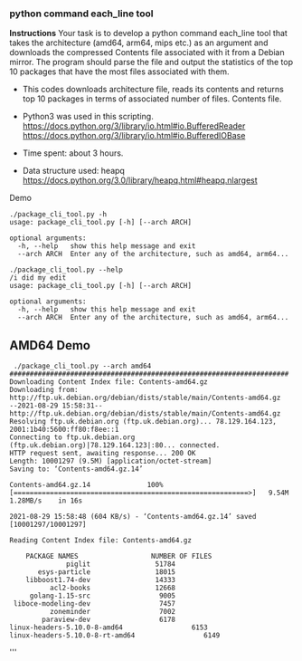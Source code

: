 

### python command each_line tool

**Instructions**
Your task is to develop a python command each_line tool that takes the
architecture (amd64, arm64, mips etc.) as an argument and downloads the
compressed Contents file associated with it from a Debian mirror. The
program should parse the file and output the statistics of the top 10
packages that have the most files associated with them.

- This codes downloads architecture file, reads its contents and
returns top 10 packages in terms of associated number of files.
Contents file.

- Python3 was used in this scripting.
https://docs.python.org/3/library/io.html#io.BufferedReader
https://docs.python.org/3/library/io.html#io.BufferedIOBase

- Time spent: about 3 hours.

- Data structure used: heapq
https://docs.python.org/3.0/library/heapq.html#heapq.nlargest

Demo
```
./package_cli_tool.py -h
usage: package_cli_tool.py [-h] [--arch ARCH]

optional arguments:
  -h, --help   show this help message and exit
  --arch ARCH  Enter any of the architecture, such as amd64, arm64...
```
```
./package_cli_tool.py --help
/i did my edit
usage: package_cli_tool.py [-h] [--arch ARCH]

optional arguments:
  -h, --help   show this help message and exit
  --arch ARCH  Enter any of the architecture, such as amd64, arm64...
```

## AMD64 Demo
```
 ./package_cli_tool.py --arch amd64
#####################################################################
Downloading Content Index file: Contents-amd64.gz
Downloading from: http://ftp.uk.debian.org/debian/dists/stable/main/Contents-amd64.gz
--2021-08-29 15:58:31--  http://ftp.uk.debian.org/debian/dists/stable/main/Contents-amd64.gz
Resolving ftp.uk.debian.org (ftp.uk.debian.org)... 78.129.164.123, 2001:1b40:5600:ff80:f8ee::1
Connecting to ftp.uk.debian.org (ftp.uk.debian.org)|78.129.164.123|:80... connected.
HTTP request sent, awaiting response... 200 OK
Length: 10001297 (9.5M) [application/octet-stream]
Saving to: ‘Contents-amd64.gz.14’

Contents-amd64.gz.14              100%[==========================================================>]   9.54M  1.28MB/s    in 16s     

2021-08-29 15:58:48 (604 KB/s) - ‘Contents-amd64.gz.14’ saved [10001297/10001297]

Reading Content Index file: Contents-amd64.gz 

    PACKAGE NAMES                  NUMBER OF FILES
              piglit                51784
       esys-particle                18015
    libboost1.74-dev                14333
          acl2-books                12668
     golang-1.15-src                 9005
 liboce-modeling-dev                 7457
          zoneminder                 7002
        paraview-dev                 6178
linux-headers-5.10.0-8-amd64                 6153
linux-headers-5.10.0-8-rt-amd64                 6149
```
'''

